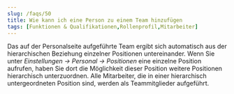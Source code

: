 ```yaml
---
slug: /faqs/50
title: Wie kann ich eine Person zu einem Team hinzufügen
tags: [Funktionen & Qualifikationen,Rollenprofil,Mitarbeiter]
---
```

Das auf der Personalseite aufgeführte Team ergibt sich automatisch aus der hierarchischen Beziehung einzelner Positionen untereinander. Wenn Sie unter *Einstellungen -> Personal -> Positionen* eine einzelne Position aufrufen, haben Sie dort die Möglichkeit dieser Position weitere Positionen hierarchisch unterzuordnen. Alle Mitarbeiter, die in einer hierarchisch untergeordneten Position sind, werden als Teammitglieder aufgeführt.